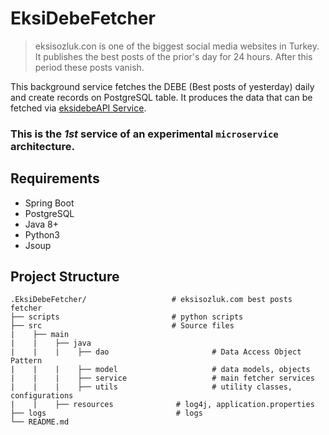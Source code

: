 # EksiDebeFetcher

> eksisozluk.con is one of the biggest social media websites in Turkey. It publishes the best posts of the prior's day 
for 24 hours. After this period these posts vanish.

This background service fetches the DEBE (Best posts of yesterday) daily and create records on PostgreSQL table.
It produces the data that can be fetched via [eksidebeAPI Service](https://github.com/dauut/eksidebeAPI).
### This is the *1st* service of an experimental `microservice` architecture.


## Requirements 
- Spring Boot
- PostgreSQL
- Java 8+
- Python3
- Jsoup

## Project Structure
```
.EksiDebeFetcher/                   # eksisozluk.com best posts fetcher
├── scripts                         # python scripts 
├── src                             # Source files 
|    ├── main
|    |    ├── java                
|    |    |    ├── dao                       # Data Access Object Pattern
|    |    |    ├── model                     # data models, objects
|    |    |    ├── service                   # main fetcher services
|    |    |    ├── utils                     # utility classes, configurations
|    |    ├── resources              # log4j, application.properties
├── logs                             # logs
└── README.md
```